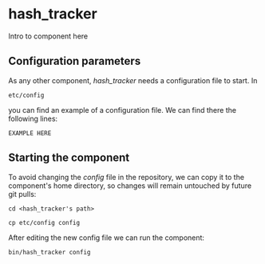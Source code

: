 # hash_tracker
Intro to component here


## Configuration parameters
As any other component, *hash_tracker* needs a configuration file to start. In
```
etc/config
```
you can find an example of a configuration file. We can find there the following lines:
```
EXAMPLE HERE
```

## Starting the component
To avoid changing the *config* file in the repository, we can copy it to the component's home directory, so changes will remain untouched by future git pulls:

```
cd <hash_tracker's path> 
```
```
cp etc/config config
```

After editing the new config file we can run the component:

```
bin/hash_tracker config
```
